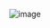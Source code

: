 ![image](https://github.com/JulianaDazza/CrudProducts-PatronCapasyMVC/assets/159745871/0afd23e6-f0cd-46de-95eb-aa28b38b86a7)

